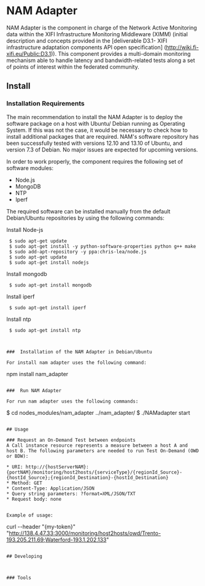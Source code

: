 
# NAM Adapter

NAM Adapter is the component in charge of the Network Active Monitoring data within the XIFI Infrastructure Monitoring Middleware (XIMM) (initial description and concepts provided in the [deliverable D3.1- XIFI infrastructure adaptation components API open specification] (http://wiki.fi-xifi.eu/Public:D3.1)). This component provides a multi-domain monitoring mechanism able to handle latency and bandwidth-related tests along a set of points of interest within the federated community. 

## Install

### Installation Requirements

The main recommendation to install the NAM Adapter is to deploy the software package on a host with Ubuntu/ Debian running as Operating System. If this was not the case, it would be necessary to check how to install additional packages that are required. NAM's software repository has been successfully tested with versions 12.10 and 13.10 of Ubuntu, and version 7.3 of Debian. No major issues are expected for upcoming versions. 

In order to work properly, the component requires the following set of software modules: 

* Node.js
* MongoDB
* NTP
* Iperf

The required software can be installed manually from the default Debian/Ubuntu repositories by using the following commands:

Install Node-js
```
 $ sudo apt-get update
 $ sudo apt-get install -y python-software-properties python g++ make
 $ sudo add-apt-repository -y ppa:chris-lea/node.js
 $ sudo apt-get update
 $ sudo apt-get install nodejs
```

Install mongodb
``` 
 $ sudo apt-get install mongodb
```

Install iperf

``` 
 $ sudo apt-get install iperf
```

Install ntp

``` 
 $ sudo apt-get install ntp



###  Installation of the NAM Adapter in Debian/Ubuntu

For install nam adapter uses the following command:

```
npm install nam_adapter
```

###  Run NAM Adapter 

For run nam adapter uses the following commands:

```
$ cd nodes_modules/nam_adapter
../nam_adapter/ $ ./NAMadapter start
```

## Usage

### Request an On-Demand Test between endpoints
A Call instance resource represents a measure between a host A and host B. The following parameters are needed to run Test On-Demand (OWD or BDW):

* URI: http://{hostServerNAM}:{portNAM}/monitoring/host2hosts/{serviceType}/{regionId_Source}-{hostId_Source};{regionId_Destination}-{hostId_Destination} 
* Method: GET 
* Content-Type: Application/JSON 
* Query string parameters: ?format=XML/JSON/TXT 
* Request body: none 


Example of usage: 

```
curl --header "{my-token}" "http://138.4.47.33:3000/monitoring/host2hosts/owd/Trento-193.205.211.69;Waterford-193.1.202.133"
```

## Developing



### Tools

